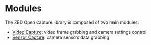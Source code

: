 # Modules

The ZED Open Capture library is composed of two main modules:

 - [Video Capture](classsl__oc_1_1VideoCapture.html): video frame grabbing and camera settings control
 - [Sensor Capture](classsl__oc_1_1SensorCapture.html): camera sensors data grabbing
